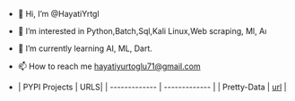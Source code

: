 - 👋 Hi, I’m @HayatiYrtgl
- 👀 I’m interested in Python,Batch,Sql,Kali Linux,Web scraping, Ml, Aı 
- 🌱 I’m currently learning AI, ML, Dart.
- 📫 How to reach me hayatiyurtoglu71@gmail.com

- | PYPI Projects  | URLS|
| ------------- | ------------- |
| Pretty-Data  | [url](https://pypi.org/project/pretty-data/) |


<!---
HayatiYrtgl/HayatiYrtgl is a ✨ special ✨ repository because its `README.md` (this file) appears on your GitHub profile.
You can click the Preview link to take a look at your changes.
--->
